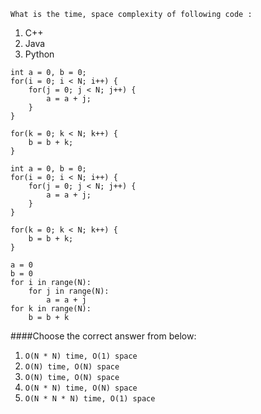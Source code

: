 ```
What is the time, space complexity of following code :
```
1. C++
2. Java
3. Python

```
int a = 0, b = 0;
for(i = 0; i < N; i++) {
    for(j = 0; j < N; j++) {
        a = a + j;
    }
}

for(k = 0; k < N; k++) {
    b = b + k;
}
```

```
int a = 0, b = 0;
for(i = 0; i < N; i++) {
    for(j = 0; j < N; j++) {
        a = a + j;
    }
}

for(k = 0; k < N; k++) {
    b = b + k;
}
```

```
a = 0
b = 0
for i in range(N):
    for j in range(N):
        a = a + j
for k in range(N):
    b = b + k
```



####Choose the correct answer from below:
1. ```O(N * N) time, O(1) space```
2. ```O(N) time, O(N) space```
3. ```O(N) time, O(N) space```
4. ```O(N * N) time, O(N) space```
5. ```O(N * N * N) time, O(1) space```